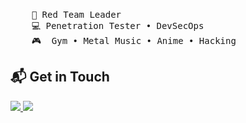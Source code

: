 <br>


<pre>
    💼 Red Team Leader
    💻 Penetration Tester • DevSecOps 
    🎮  Gym • Metal Music • Anime • Hacking
</pre>

<h2> 📬 Get in Touch </h2>


<p>
        <a href = "https://github.com/ethanlacerenza"><img src = "https://img.shields.io/badge/GitHub-100000?style=for-the-badge&logo=github&logoColor=white">
        <a href = "https://www.linkedin.com/in/ethan-lacerenza-2633421ab/">
        <img src = "https://img.shields.io/badge/LinkedIn-0077B5?style=for-the-badge&logo=linkedin&logoColor=black"></a>
        <br>
        </p>


